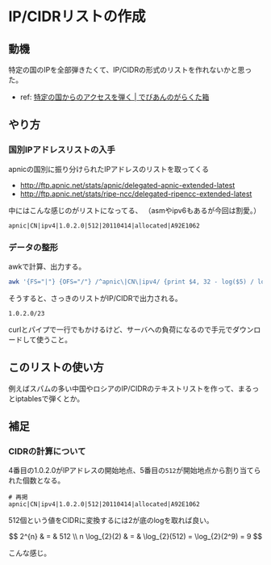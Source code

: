 # IP/CIDRリストの作成

## 動機

特定の国のIPを全部弾きたくて、IP/CIDRの形式のリストを作れないかと思った。

 * ref: [特定の国からのアクセスを弾く | でびあんのがらくた箱](http://www.kvs.jp/archives/2369)

## やり方

### 国別IPアドレスリストの入手

apnicの国別に振り分けられたIPアドレスのリストを取ってくる

 * http://ftp.apnic.net/stats/apnic/delegated-apnic-extended-latest
 * http://ftp.apnic.net/stats/ripe-ncc/delegated-ripencc-extended-latest

中にはこんな感じのがリストになってる、
（asmやipv6もあるが今回は割愛。）

```
apnic|CN|ipv4|1.0.2.0|512|20110414|allocated|A92E1062
```

### データの整形

awkで計算、出力する。

```sh
awk '{FS="|"} {OFS="/"} /^apnic\|CN\|ipv4/ {print $4, 32 - log($5) / log(2)}' delegated-apnic-extended-latest
```

そうすると、さっきのリストがIP/CIDRで出力される。

```
1.0.2.0/23
```

curlとパイプで一行でもかけるけど、サーバへの負荷になるので手元でダウンロードして使うこと。

## このリストの使い方

例えばスパムの多い中国やロシアのIP/CIDRのテキストリストを作って、まるっとiptablesで弾くとか。

## 補足

### CIDRの計算について

4番目の1.0.2.0がIPアドレスの開始地点、5番目の`512`が開始地点から割り当てられた個数となる。

```
# 再掲
apnic|CN|ipv4|1.0.2.0|512|20110414|allocated|A92E1062
```

512個という値をCIDRに変換するには2が底のlogを取れば良い。

$$
2^{n} & = & 512 \\
n \log_{2}(2) & = & \log_{2}(512) = \log_{2}(2^9) = 9
$$

こんな感じ。
